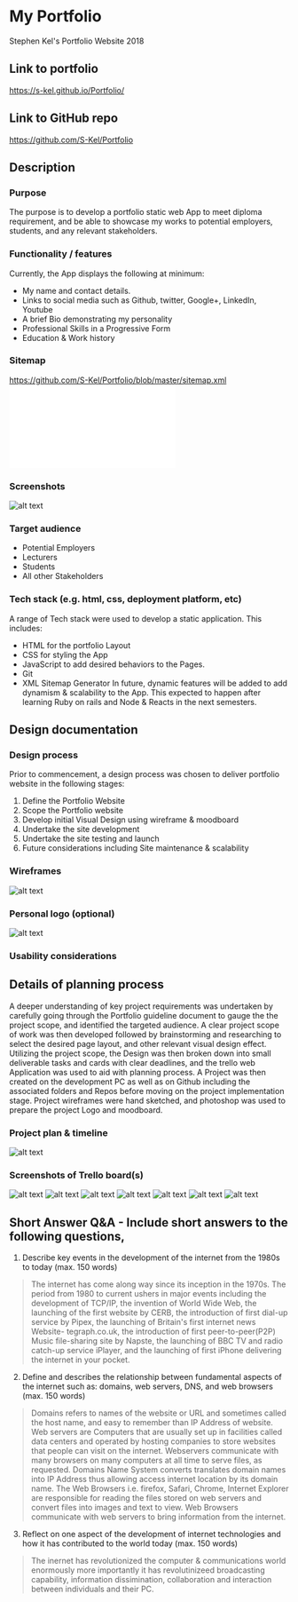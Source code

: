 # My Portfolio
Stephen Kel's Portfolio Website 2018
## Link to portfolio
https://s-kel.github.io/Portfolio/
## Link to GitHub repo
https://github.com/S-Kel/Portfolio

## Description
### Purpose
The purpose is to develop a portfolio static web App to meet diploma requirement, and be able to showcase my works to potential employers, students, and any relevant stakeholders.
### Functionality / features
Currently, the App displays the following at minimum:
* My name and contact details.
* Links to social media such as Github, twitter, Google+, LinkedIn, Youtube
* A brief Bio demonstrating my personality
* Professional Skills in a Progressive Form
* Education & Work history

### Sitemap
https://github.com/S-Kel/Portfolio/blob/master/sitemap.xml
![alt text](sitemap.xml)
### Screenshots
![alt text](readmeImages/portfolio.PNG)
### Target audience
* Potential Employers
* Lecturers
* Students
* All other Stakeholders 

### Tech stack (e.g. html, css, deployment platform, etc)
A range of Tech stack were used to develop a static application. This includes:
* HTML for the portfolio Layout
* CSS for styling the App
* JavaScript to add desired behaviors to the Pages.
* Git
* XML Sitemap Generator
In future, dynamic features will be added to add dynamism & scalability to the App. This expected to happen after learning Ruby on rails and Node & Reacts in the next semesters. 

## Design documentation
### Design process
Prior to commencement,  a design process was chosen to deliver portfolio website in the following stages: 
1. Define the Portfolio Website
2. Scope the Portfolio website
3. Develop initial Visual Design using wireframe & moodboard
4. Undertake the site development
5. Undertake the site testing  and launch
6. Future considerations including Site maintenance & scalability

### Wireframes
![alt text](readmeImages/wireframe.PNG)

### Personal logo (optional)
![alt text](readmeImages/logo.png)
### Usability considerations

## Details of planning process
A deeper understanding of key project requirements was undertaken by carefully going through the Portfolio guideline document to gauge the the project scope, and identified the targeted audience. A clear project scope of work was then developed followed by brainstorming and researching to select the desired page layout, and other relevant visual design effect.  Utilizing the project scope, the Design was then broken down into small deliverable tasks and cards with clear deadlines, and the trello web Application was used to aid with planning process. A Project was then created on the development PC as well as on Github including the associated  folders and Repos before moving on the project implementation stage. Project wireframes were hand sketched, and photoshop was used to prepare the project Logo and moodboard.
### Project plan & timeline
![alt text](readmeImages/projectplan.png)
### Screenshots of Trello board(s)
![alt text](readmeImages/Trello_board_overall.PNG)
![alt text](readmeImages/Project_Planning_Trello.png)
![alt text](readmeImages/HTML_Trello_main.PNG)
![alt text](readmeImages/CSS_Trello_main.PNG)
![alt text](readmeImages/JS_Trello.PNG)
![alt text](readmeImages/Wireframe_1.png)
![alt text](readmeImages/Wireframe_2.png)
## Short Answer Q&A - Include short answers to the following questions,
1. Describe key events in the development of the internet from the 1980s to today (max. 150 words)
>The internet has come along way since its inception in the 1970s. The period from 1980 to current ushers in major events including the development of TCP/IP, the invention of World Wide Web, the launching of the first website by CERB, the introduction of first dial-up service by Pipex, the launching of Britain's first internet news Website- tegraph.co.uk, the introduction of first peer-to-peer(P2P) Music file-sharing site by Napste, the launching of BBC TV and radio catch-up service iPlayer, and the launching of first iPhone delivering the internet in your pocket.


2.  Define and describes the relationship between fundamental aspects of the internet such as: domains, web servers, DNS, and web browsers (max. 150 words)
>Domains refers to names of the website or URL and sometimes called the host name, and easy to remember than IP Address of website. Web servers are Computers that are usually set up in facilities called data centers and operated by hosting companies to store websites that people can visit on the internet. Webservers communicate with many browsers on many computers at all time to serve files, as requested. Domains Name System converts translates domain names into IP Address thus allowing access internet location by its domain name. The Web Browsers i.e. firefox, Safari, Chrome, Internet Explorer are responsible for reading the files stored on web servers and convert files into images and text to view. Web Browsers communicate with web servers to bring information from the internet.


3.  Reflect on one aspect of the development of internet technologies and how it has contributed to the world today (max. 150 words)
>The inernet has revolutionized the computer & communications world enormously more importantly it has revolutinizeed broadcasting capability, information dissimination, collaboration and interaction between individuals and their PC.
